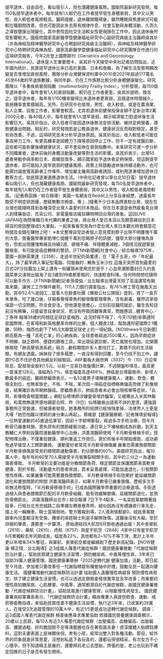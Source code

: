 提早退休，自由自在，看似吸引人，但也潛藏健康風險。國衛院最新研究發現，每150名提早退休者中，每年就有1人較仍在工作者提早發生身體衰弱，其中又以男性、收入較低者風險較高。醫師提醒，退休離開職場後，雖然睡眠與焦慮狀況可能較在職期間改善，但也可能因此失去原有規律作息、社會互動與身體活動，久而久之導致健康出現變化，其中男性因社交生活較女性更侷限在工作中，因此退休後所受影響較大。國衛院國家高齡醫學暨健康福祉研究中心副研究員級主治醫師吳其炘（亦為神經及精神醫學研究中心合聘副研究員級主治醫師），與神經及精神醫學研究中心特聘研究員陳為堅、國家高齡醫學暨健康福祉研究中心研究團隊合作進行的這項研究報告，今年2月登上國際期刊《Geriatrics and Gerontology International》。退休是人生重要關卡，吳其炘今天接受中央社記者訪問指出，近年國內統計，民眾提早退休比率已高於美國、日本和南韓，為了解生活型態明顯改變是否會增加衰弱風險，團隊分析台灣健保資料庫中2010至2021年超過177萬名45至64歲的早退族數據，與同年齡、仍在工作族群比較分析身體健康變化。研究團隊以「多重疾病衰弱指數（multimorbidity Frailty Index）」分析發現，每150個早退休者中，每年會有1人的衰弱指數，較仍在工作者更差。吳其炘說明，換言之，提早退休者，每年有1/150機率變得比未退休者更衰弱，且隨退休時間越久，衰弱機率會累積越高。另外，在研究中也發現，男性、收入較低，或是在農漁業、私人企業、自營工作者，影響會較高。尤其若退休前健保投保金額不足新台幣2萬2000元者，每40個人中，每年就會有1人提早衰弱，顯示經濟能力對退休後生活影響巨大。吳其炘指出，收入低者可能因退休後無法安排活動、維持足夠營養，導致健康出問題。相反的，研究發現若是公務員退休，健康狀況反而相對穩定，甚至有些改善。不過，這項研究並未分析早退休原因。吳其炘指出，收入較低者可能從事高勞力工作，有更高機率是因體力下降等原因停止工作，但不一定有就醫診斷，這些都可能影響後續健康狀況，卻不會反映在衰弱指數中。未來研究可進一步分析不同職業者，退休前後的身體活動量改變等對生活的影響。吳其炘表示，台灣55歲者勞動參與率較日本、南韓低很多，顯示國家給予退休者足夠保障，但這群提早退休者，卻可能陷入提早衰弱的健康風險。政策上除鼓勵退休後持續活動外，也可能需討論放寬高齡者工作條件、增加雇主僱用高齡者誘因，或利用逐漸增加週休日數等方式，助民眾逐漸適應退休生活。（中央社記者曾以寧台北10日電）提早退休看似吸引人，但也潛藏健康風險。國衛院最新研究發現，每150名提早退休者中，每年就有1人較仍在工作者提早發生身體衰弱，其中又以男性、收入較低者風險較高。（記者蔡函錚／綜合報導）美國一名網友在Reddit上分享自身經歷，透露長年飽受不明症狀困擾，歷經無數次檢查、專 […]隨著不少日本品牌進駐台灣，現在在台灣也能隨時買到各種深受台灣人喜愛的日本商品，但在日本還是依然能看見台灣人到樣藥妝店、百貨公司、家電量販店瘋狂購物帶回台灣的景象。這回LIVE JAPAN在詢問專職日本代購的業者之後，將台灣人愛日本貨以及願意親自到日本掃貨的原因整理成5大重點，一起來看看究竟為什麼台灣人來日本觀光時會願意花時間及金錢在購物上吧！ ※本文整理自受訪者個人意見摸到脖子出現不明腫塊千萬別大意，營養醫學專家劉博仁提醒千萬別忽略脖子的訊號，儘管大部分腫塊為良性，但若出現腫塊無痛且持續2週、硬塊不痛、伴隨體重減輕，3個情況就趕緊就醫檢查，有可能是癌症轉移的警訊。[FTNN新聞網]社會中心／綜合報導1975年，葉國一創辦英業達（2356），走過半世紀的英業達，在「電子五哥」中「年紀最大」，除了最早跨入筆記型電腦、伺服器的...鮪魚玉米沙拉 這幾天突然買到最愛的日式QP沙拉醬加上架上還有一些罐頭未使用完於是乎！心血來潮那塵封已久的食譜菜單又湧現出腦海了從3歲到99歲都愛粗的，快速輕食料理。任何時間想吃隨時可以動手作方...[FTNN新聞網]記者孫偉倫／台北報導台灣夏天除了高溫還常有颱風來襲，讓勞工工作條件嚴苛。1111人力銀行調查指出，有76%勞工曾在颱風天出勤，其中52.6%是因工...當事人在臉書社團《爆廢公社公開版》提到，買了一盒芥末章魚，吃了幾口後，仔細看覺得章魚的腳很像藍環章魚，含有劇毒，雖然店家掛保證一切沒問題，符合食安法，但他還是很擔心，立刻前往醫院就診。醫生告知目前沒有解藥，只能留意自身狀況，若沒有呼吸困難等異常，問題應該...體育中心／丁泰祥 報導38歲的阿根廷足球巨星梅西，近況好得不得了，今天(10號)率領邁阿密國際隊，在客場和新英格蘭革命隊的比賽，個人獨進2球，幫助邁阿密國際2:1獲勝，同時，梅西也創下了MLS大聯盟足球史上的一項紀錄。[NOWnews今日新聞]肺高壓為一種「高死亡率」的心肺疾病，全球患者超過2500萬人，因為早期症狀不明顯，缺乏即時、便捷的篩檢工具，常出現延遲診斷，死亡風險也增加。北榮團隊開發「肺高壓偵測系統」結合...暑假期間許多人會找打工，累積不同的生活經驗。有網友透露，妹妹投了很多履歷，一直沒有得到回覆，至今仍找不到工作，讓原PO忍不住好奇其他網友的經驗談。ABF載板大廠欣興（3037）今（10）日迎來除息，配發現金股利1.5元，以前一交易日收盤價計算，不過開盤秒填息，最高更一度漲至128元，漲幅為5.7%，填息幅度高達466%。肺癌是台灣最致命、新增人數最多的癌症。醫師廖繼鼎表示，一名52歲男子堪稱健康魔人，運動、飲食、體檢全到位，也無家族史，不咳、不喘，某次因一項癌症指標略微偏高而做了影像檢查，結果確診為早期肺腺癌。廖繼鼎表示，肺癌患者未必會出現咳嗽等症狀，「此時，影像檢查相當關鍵。」網紅仙塔律師涉嫌靈骨塔詐騙案，又被爆出入米其林飯局，和富商無邊界感地親密合照，昨（9日）仙塔雖做出語焉不詳的澄清，還強調事務所正常營運，但被讀者發現，她事務所的招牌已經悄悄拿掉，法律界人士更是大嘆「她恐怕難以律師的身分東山再起」。蔡維歆【健康醫療網／記者陳靖安報導】一位熱愛運動的45歲退伍軍官，因前十字韌帶斷裂，經過多次手術治療，但半月軟骨已嚴重耗損、喪失原有的關節緩衝功能，連日常上下樓梯都成為折磨，到天主教輔仁大學附設醫院運動醫學中心治療，洪嘉鴻醫師使用「半月軟骨移植手術」搭配物理治療，不僅重拾健康、順利重返工作崗位，更於術後半年開始慢跑，成功避免過早接受人工關節置換。 運動愛好者常見半月軟骨損傷嚴 嚴重恐需置換膝關節 半月軟骨損傷是常見的膝關節運動傷害，約佔膝傷的60%。美國研究指出，每10萬人中，每年有約60至70人需接受半月板撕裂相關手術，其中約三分之一為運動傷害導致。 半月軟骨的主要功能是分散關節負荷、穩定關節並保護關節表面軟骨健康，對於年輕、活動量大的患者來說，若未妥善處理，可能加速退化，引發關節慢性疼痛，如果嚴重可能需要置換膝關節。 半月軟骨移植手術效果好 能延緩關節退化和置換關節的時間 洪嘉鴻醫師表示，如果半月軟骨已嚴重損傷、歷經多次手術無法修復時，「半月軟骨移植手術」已成為國際醫學界重要的治療選項。手術透過植入與患者膝關節匹配的半月軟骨組織，能有效緩解膝痛、延緩關節退化，並預防骨關節炎。 洪嘉鴻醫師台北市 / 綜合報導 7日下午4點多，一名梁姓駕駛開著娃娃車，行經台北市忠誠路二段準備左轉進巷弄時，疑似因為沒有禮讓直行車先走，撞上另一輛機車，騎士當場倒地。警方獲報到場，2人酒測值都是0，娃娃車駕駛跟車內兒童都沒有受傷，機車的吳姓騎士則是手腳擦挫傷，送醫後沒有大礙。至於詳細的肇責，還要進一步釐清。  原始連結四大航空6月營收通通出爐！其中長榮航（2618）、華航（2610）、虎航（6757）與星宇航空（2646）4家中只有星宇航空6月單獨較去年同期成長，幅度為22%，其他都有2~10%不等下滑，累計上半年更以年增率34%奪冠，與華航、長榮航空都是繼續創下歷史新高紀錄。【NOW健康 楊芷晴／台北報導】近3成國人罹患代謝症候群！國民健康署推動「代謝症候群防治計畫」，幫助民眾建立健康生活習慣，預防糖尿病、中風等慢性病，3年來已協助39萬人健康管理。國民健康署舉辦「2025逆轉代謝 健康加值」活動，即日起至９月底，參加者只要改善任一代謝指標就有機會抽中好禮，鼓勵全民一起邁向健康生活。 國健署推動代謝症候群防治計畫 協助國人遠離慢性病威脅 預防慢性病發生，除了建立健康生活習慣，也可以透過定期檢查發現異常並及早改善；而重要的慢性病如糖尿病、心肌梗塞、中風等，通常都源自於代謝症候群，故國民健康署推動「代謝症候群防治計畫」，協助民眾進行健康管理，以阻斷慢性病發生。 國民健康署吳昭軍署長表示，「代謝症候群防治計畫」藉由專業人員提供飲食、運動、戒菸等衛教指導，來協助民眾改善不健康生活習慣，執行近3年來，已收案約39萬人，在接受3次追蹤管理的10萬人中，有近1/5更是成功逆轉代謝症候群。 調查：近3成國人罹患代謝症候群 檢查後應尋求專業協助 依據國民營養健康調查顯示，20歲以上民眾，每10人有近3人罹患代謝症候群（血壓偏高、血糖偏高、血脂偏高、腰圍過粗、好的膽固醇不足等演藝圈也存在著假面夫妻！資深媒體人粘嫦鈺爆料，這對夫妻表面上是神鵰俠侶，育有小孩，經常出雙入對各種活動、節目，給外界的印象就是非常恩愛，沒想到私底下各玩各的，還都玩得很精采，有次女方不小心懷孕，但不知道精主是誰的，還要拜託老公去墮胎，誇張的是，老公也玩到不確定回推的日子是否有發生關係。